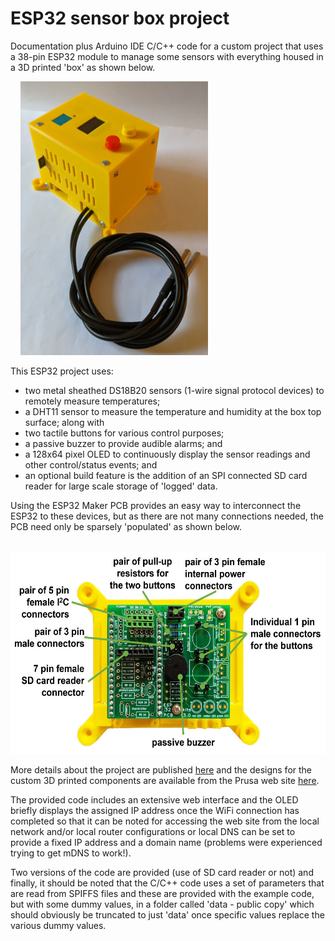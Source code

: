 # ESP32 sensor box project
 Documentation plus Arduino IDE C/C++ code for a custom project that uses a 38-pin ESP32 module to manage some sensors with everything housed in a 3D printed 'box' as shown below.

 &nbsp; &nbsp; <img src="images/mk_SD_case_20220717_175130875_NIGHT_900w.jpg" width="300" height="438">

This ESP32 project uses:

 - two metal sheathed DS18B20 sensors (1-wire signal protocol devices) to remotely measure temperatures;
 - a DHT11 sensor to measure the temperature and humidity at the box top surface; along with
 - two tactile buttons for various control purposes; 
 - a passive buzzer to provide audible alarms; and
 - a 128x64 pixel OLED to continuously display the sensor readings and other control/status events; and 
 - an optional build feature is the addition of an SPI connected SD card reader for large scale storage of 'logged' data.

Using the ESP32 Maker PCB provides an easy way to interconnect the ESP32 to these devices, but as there are not many connections needed, the PCB need only be sparsely 'populated' as shown below.

&nbsp; &nbsp; <img src="images/annotated_case_base_PCB03_900w.jpg" width="600" height="324">

More details about the project are published <a href="https://onlinedevices.org.uk/ESP32+Maker+PCB+-+Sensor+box+project" target="_blank" >here</a> and the designs for the custom 3D printed components are available from the Prusa web site <a href="https://www.printables.com/model/239456-esp32-sensor-box" target="_blank" >here</a>.

The provided code includes an extensive web interface and the OLED briefly displays the assigned IP address once the WiFi connection has completed so that it can be noted for accessing the web site from the local network and/or local router configurations or local DNS can be set to provide a fixed IP address and a domain name (problems were experienced trying to get mDNS to work!).

Two versions of the code are provided (use of SD card reader or not) and finally, it should be noted that the C/C++ code uses a set of parameters that are read from SPIFFS files and these are provided with the example code, but with some dummy values, in a folder called 'data - public copy' which should obviously be truncated to just 'data' once specific values replace the various dummy values.

